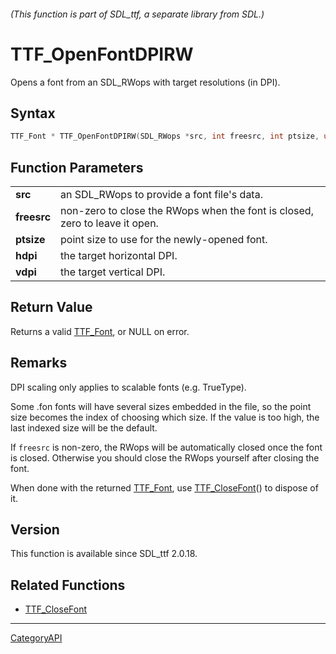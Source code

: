 ###### (This function is part of SDL_ttf, a separate library from SDL.)
# TTF_OpenFontDPIRW

Opens a font from an SDL_RWops with target resolutions (in DPI).

## Syntax

```c
TTF_Font * TTF_OpenFontDPIRW(SDL_RWops *src, int freesrc, int ptsize, unsigned int hdpi, unsigned int vdpi);

```

## Function Parameters

|                 |                                                                             |
| --------------- | --------------------------------------------------------------------------- |
| **src**         | an SDL_RWops to provide a font file's data.                                 |
| **freesrc**     | non-zero to close the RWops when the font is closed, zero to leave it open. |
| **ptsize**      | point size to use for the newly-opened font.                                |
| **hdpi**        | the target horizontal DPI.                                                  |
| **vdpi**        | the target vertical DPI.                                                    |

## Return Value

Returns a valid [TTF_Font](TTF_Font), or NULL on error.

## Remarks

DPI scaling only applies to scalable fonts (e.g. TrueType).

Some .fon fonts will have several sizes embedded in the file, so the point
size becomes the index of choosing which size. If the value is too high,
the last indexed size will be the default.

If `freesrc` is non-zero, the RWops will be automatically closed once the
font is closed. Otherwise you should close the RWops yourself after closing
the font.

When done with the returned [TTF_Font](TTF_Font), use
[TTF_CloseFont](TTF_CloseFont)() to dispose of it.

## Version

This function is available since SDL_ttf 2.0.18.

## Related Functions

* [TTF_CloseFont](TTF_CloseFont)

----
[CategoryAPI](CategoryAPI)

